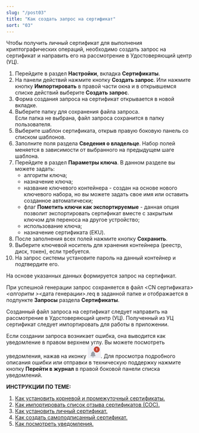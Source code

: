 ```yaml
---
slug: "/post03"
title: "Как создать запрос на сертификат"
sort: "03"
---
```


Чтобы получить личный сертификат для выполнения криптографических операций, необходимо создать запрос на сертификат и направить его на рассмотрение в Удостоверяющий центр (УЦ).

1. Перейдите в раздел **Настройки**, вкладка **Сертификаты**.
2. На панели действий нажмите кнопку **Создать запрос**. Или нажмите кнопку **Импортировать** в правой части окна и в открывшемся списке действий выберите **Создать запрос**.
3. Форма создания запроса на сертификат открывается в новой вкладке.
4. Выберите папку для сохранения файла запроса.   
    Если папка не выбрана, файл запроса сохранится в папку пользователя.
5. Выберите шаблон сертификата, открыв правую боковую панель со списком шаблонов.
6. Заполните поля раздела **Сведения о владельце**.
    Набор полей меняется в зависимости от  выбранного на предыдущем шаге шаблона.
7. Перейдите в раздел **Параметры ключа**.
    В данном разделе вы можете задать:
    - алгоритм ключа;
    - назначение ключа;
    - название ключевого контейнера - создан на основе нового ключевого набора, но вы можете задать свое имя или оставить созданное автоматически;
    - флаг **Пометить ключи как экспортируемые** - данная опция позволит экспортировать сертификат вместе с закрытым ключом для переноса на другое устройство;
    - использование ключа;
    - назначение сертификата (EKU).
8. После заполнения всех полей нажмите кнопку **Сохранить**.  
9. Выберите ключевой носитель для хранения контейнера (реестр, диск, токен), если требуется.
10. На запрос системы установите пароль на данный контейнер и подтвердите его. 

На основе указанных данных формируется запрос на сертификат.  

При успешной генерации запрос сохраняется в файл <CN сертификата\>_<алгоритм \>_<дата генерации\>.req в заданной папке и отображается в подпункте **Запросы** раздела **Сертификаты**.

Созданный файл запроса на сертификат следует направить на рассмотрение в Удостоверяющий центр (УЦ). Полученный из УЦ сертификат следует импортировать для работы в приложении.

Если создании запроса возникает ошибка, она выводится как уведомление в правом верхнем углу. Вы можете посмотреть уведомления, нажав на иконку ![notifications-button.jpg](./images/notifications-button.jpg "События"). Для просмотра подробного описания ошибки или отправки в техническую поддержку нажмите кнопку **Перейти в журнал** в правой боковой панели списка уведомлений.

**ИНСТРУКЦИИ ПО ТЕМЕ:**  
1. [Как установить корневой и промежуточный сертификаты.](https://docs.cryptoarm.ru/06-v3.2-Beta/008-certs/import-UC-certs)  
2. [Как импортировать список отзыва сертификатов (СОС).](https://docs.cryptoarm.ru/06-v3.2-Beta/008-certs/import-crl)  
4. [Как установить личный сертификат.](https://docs.cryptoarm.ru/06-v3.2-Beta/008-certs/import-my-cert)  
5. [Как создать самоподписанный сертификат.](https://docs.cryptoarm.ru/06-v3.2-Beta/008-certs/self-signed-cert)  
6.  [Как посмотреть уведомления.](https://docs.cryptoarm.ru/06-v3.2-Beta/007-cryptoarm/notifications)  
